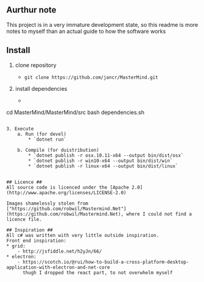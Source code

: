 
## Aurthur note ##
This project is in a very immature development state, so this readme is more
notes to myself than an actual guide to how the software works

## Install ##

1. clone repository
    * `git clone https://github.com/jancr/MasterMind.git`

2. install dependencies
    * ```
cd MasterMind/MasterMind/src
bash dependencies.sh
```

3. Execute
    a. Run (for devel)
        * `dotnet run`

    b. Compile (for duistribution)
        * `dotnet publish -r osx.10.11-x64 --output bin/dist/osx`
        * `dotnet publish -r win10-x64 --output bin/dist/win`
        * `dotnet publish -r linux-x64 --output bin/dist/linux`


## Licence ##
All source code is licenced under the [Apache 2.0](http://www.apache.org/licenses/LICENSE-2.0)

Images shamelessly stolen from 
["https://github.com/robwil/Mastermind.Net"](https://github.com/robwil/Mastermind.Net), where I could not find a licence file.

## Inspiration ##
All c# was written with very little outside inspiration.
Front end inspiration:
* grid: 
	- http://jsfiddle.net/h2yJn/66/
* electron:
	- https://scotch.io/@rui/how-to-build-a-cross-platform-desktop-application-with-electron-and-net-core
	  thugh I dropped the react part, to not overwhelm myself
